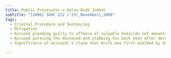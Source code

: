 ```yaml
---
title: Public Prosecutor v Gelau Anak Jimbat 
subtitle: "[2006] SGHC 212 / 23\_November\_2006"
tags:
  - Criminal Procedure and Sentencing
  - Mitigation
  - Accused pleading guilty to offence of culpable homicide not amounting to murder
  - Accused pursuing the deceased and stabbing his back even after deceased ran away
  - Significance of accused\'s claim that knife was first wielded by deceased

---
```


